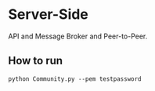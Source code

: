 # Server-Side
API and Message Broker and Peer-to-Peer. 

## How to run
```
python Community.py --pem testpassword
```
